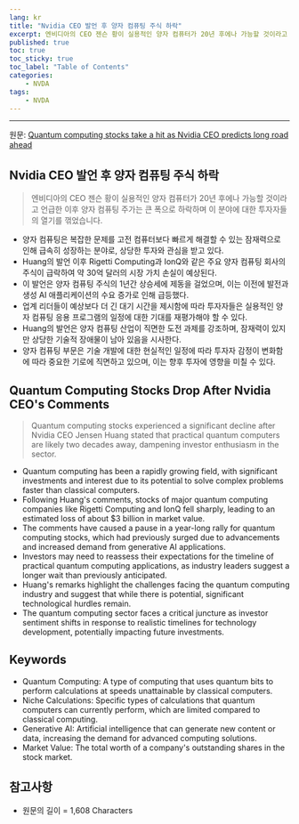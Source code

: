 ```yaml
---
lang: kr
title: "Nvidia CEO 발언 후 양자 컴퓨팅 주식 하락"
excerpt: 엔비디아의 CEO 젠슨 황이 실용적인 양자 컴퓨터가 20년 후에나 가능할 것이라고 언급한 이후 양자 컴퓨팅 주가는 큰 폭으로 하락하며 이 분야에 대한 투자자들의 열기를 꺾었습니다.
published: true
toc: true
toc_sticky: true
toc_label: "Table of Contents"
categories:
    - NVDA
tags:
    - NVDA
---
```


---

  원문: [Quantum computing stocks take a hit as Nvidia CEO predicts long road ahead](https://www.investing.com/news/stock-market-news/quantum-computing-stocks-take-a-hit-as-nvidia-ceo-predicts-long-road-ahead-3802820)

## Nvidia CEO 발언 후 양자 컴퓨팅 주식 하락

> 엔비디아의 CEO 젠슨 황이 실용적인 양자 컴퓨터가 20년 후에나 가능할 것이라고 언급한 이후 양자 컴퓨팅 주가는 큰 폭으로 하락하며 이 분야에 대한 투자자들의 열기를 꺾었습니다.


- 양자 컴퓨팅은 복잡한 문제를 고전 컴퓨터보다 빠르게 해결할 수 있는 잠재력으로 인해 급속히 성장하는 분야로, 상당한 투자와 관심을 받고 있다.
- Huang의 발언 이후 Rigetti Computing과 IonQ와 같은 주요 양자 컴퓨팅 회사의 주식이 급락하여 약 30억 달러의 시장 가치 손실이 예상된다.
- 이 발언은 양자 컴퓨팅 주식의 1년간 상승세에 제동을 걸었으며, 이는 이전에 발전과 생성 AI 애플리케이션의 수요 증가로 인해 급등했다.
- 업계 리더들이 예상보다 더 긴 대기 시간을 제시함에 따라 투자자들은 실용적인 양자 컴퓨팅 응용 프로그램의 일정에 대한 기대를 재평가해야 할 수 있다.
- Huang의 발언은 양자 컴퓨팅 산업이 직면한 도전 과제를 강조하며, 잠재력이 있지만 상당한 기술적 장애물이 남아 있음을 시사한다.
- 양자 컴퓨팅 부문은 기술 개발에 대한 현실적인 일정에 따라 투자자 감정이 변화함에 따라 중요한 기로에 직면하고 있으며, 이는 향후 투자에 영향을 미칠 수 있다.

## Quantum Computing Stocks Drop After Nvidia CEO's Comments

> Quantum computing stocks experienced a significant decline after Nvidia CEO Jensen Huang stated that practical quantum computers are likely two decades away, dampening investor enthusiasm in the sector.


- Quantum computing has been a rapidly growing field, with significant investments and interest due to its potential to solve complex problems faster than classical computers.
- Following Huang's comments, stocks of major quantum computing companies like Rigetti Computing and IonQ fell sharply, leading to an estimated loss of about $3 billion in market value.
- The comments have caused a pause in a year-long rally for quantum computing stocks, which had previously surged due to advancements and increased demand from generative AI applications.
- Investors may need to reassess their expectations for the timeline of practical quantum computing applications, as industry leaders suggest a longer wait than previously anticipated.
- Huang's remarks highlight the challenges facing the quantum computing industry and suggest that while there is potential, significant technological hurdles remain.
- The quantum computing sector faces a critical juncture as investor sentiment shifts in response to realistic timelines for technology development, potentially impacting future investments.

## Keywords

- Quantum Computing: A type of computing that uses quantum bits to perform calculations at speeds unattainable by classical computers.
- Niche Calculations: Specific types of calculations that quantum computers can currently perform, which are limited compared to classical computing.
- Generative AI: Artificial intelligence that can generate new content or data, increasing the demand for advanced computing solutions.
- Market Value: The total worth of a company's outstanding shares in the stock market.

## 참고사항

- 원문의 길이 = 1,608 Characters

